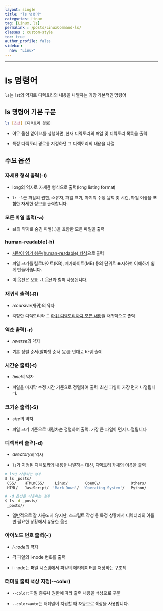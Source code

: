 ```yaml
---
layout: single
title: "ls 명령어"
categories: Linux
tag: [Linux, ls]
permalink : /posts/LinuxCommand-ls/
classes : custom-style
toc: true
author_profile: false
sidebar:
  nav: "Linux"
---
```


<hr>

# ls 명령어

`ls`는 list의 약자로 디렉토리의 내용을 나열하는 가장 기본적인 명령어

## ls 명령어 기본 구문

```bash
ls [옵션] [디렉토리 경로]
```

- 아무 옵션 없이 ls를 실행하면, 현재 디렉토리의 파일 및 디렉토리 목록을 출력

- 특정 디렉토리 경로를 지정하면 그 디렉토리의 내용을 나열

## 주요 옵션

### 자세한 형식 출력(-l)

- long의 약자로 자세한 형식으로 출력(long listing format)

- `ls -l`은 파일의 권한, 소유자, 파일 크기, 마지막 수정 날짜 및 시간, 파일 이름을 포함한 자세한 정보를 출력합니다.

### 모든 파일 출력(-a)

- all의 약자로 숨김 파일(`.`)을 포함한 모든 파일을 출력

### human-readable(-h)

- <u>사람이 읽기 쉬운(human-readable) 형식</u>으로 출력

- 파일 크기를 킬로바이트(KB), 메가바이트(MB) 등의 단위로 표시하여 이해하기 쉽게 만들어줍니다. 

- 이 옵션은 보통 `-l` 옵션과 함께 사용됩니다.

### 재귀적 출력(-R)

- *recursive*(재귀)의 약자

- 지정한 디렉토리와 그 <u>하위 디렉토리까지 모든 내용</u>을 재귀적으로 출력

### 역순 출력(-r)

- *reverse*의 약자 

- 기본 정렬 순서(알파벳 순서 등)를 반대로 바꿔 출력

### 시간순 출력(-t)

- *time*의 약자

- 파일을 마지막 수정 시간 기준으로 정렬하여 출력. 최신 파일이 가장 먼저 나열됩니다.

### 크기순 출력(-S)

- *size*의 약자

- 파일 크기 기준으로 내림차순 정렬하여 출력. 가장 큰 파일이 먼저 나열됩니다.

### 디렉터리 출력(-d)

- *directory*의 약자

- `ls`가 지정된 디렉토리의 내용을 나열하는 대신, 디렉토리 자체의 이름을 출력

```bash
# ls만 사용하는 경우
$ ls _posts/
 CSS/    HTMLnCSS/     Linux/        OpenCV/              Others/
 HTML/   JavaScript/  'Mark Down'/  'Operating System'/   Python/

# -d 옵션을 사용하는 경우
$ ls -d _posts/
 _posts//
```

- 일반적으로 잘 사용되지 않지만, 스크립트 작성 등 특정 상황에서 디렉터리의 이름만 필요한 상황에서 유용한 옵션

### 아이노드 번호 출력(-i)

- *i-node*의 약자

- 각 파일의 i-node 번호를 출력

- i-node는 파일 시스템에서 파일의 메타데이터를 저장하는 구조체

### 터미널 출력 색상 지정(--color)

- `--color`: 파일 종류나 권한에 따라 출력 내용을 색상으로 구분

- `--color=auto`는 터미널이 지원할 때 자동으로 색상을 사용합니다.